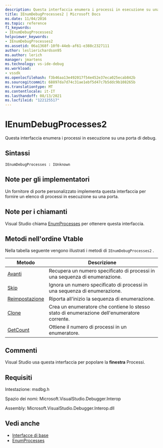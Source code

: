 ```yaml
---
description: Questa interfaccia enumera i processi in esecuzione su una porta di debug.
title: IEnumDebugProcesses2 | Microsoft Docs
ms.date: 11/04/2016
ms.topic: reference
f1_keywords:
- IEnumDebugProcesses2
helpviewer_keywords:
- IEnumDebugProcesses2
ms.assetid: 06a1368f-10f0-44eb-af61-e388c2327111
author: leslierichardson95
ms.author: lerich
manager: jmartens
ms.technology: vs-ide-debug
ms.workload:
- vssdk
ms.openlocfilehash: f3b46aa13e492017f54e452e37eca025ecab842b
ms.sourcegitcommit: 68897da7d74c31ae1ebf5d47c7b5ddc9b108265b
ms.translationtype: MT
ms.contentlocale: it-IT
ms.lasthandoff: 08/13/2021
ms.locfileid: "122125517"
---
```

# <a name="ienumdebugprocesses2"></a>IEnumDebugProcesses2
Questa interfaccia enumera i processi in esecuzione su una porta di debug.

## <a name="syntax"></a>Sintassi

```
IEnumDebugProcesses : IUnknown
```

## <a name="notes-for-implementers"></a>Note per gli implementatori
 Un fornitore di porte personalizzato implementa questa interfaccia per fornire un elenco di processi in esecuzione su una porta.

## <a name="notes-for-callers"></a>Note per i chiamanti
 Visual Studio chiama [EnumProcesses](../../../extensibility/debugger/reference/idebugport2-enumprocesses.md) per ottenere questa interfaccia.

## <a name="methods-in-vtable-order"></a>Metodi nell'ordine Vtable
 Nella tabella seguente vengono illustrati i metodi di `IEnumDebugProcesses2` .

|Metodo|Descrizione|
|------------|-----------------|
|[Avanti](../../../extensibility/debugger/reference/ienumdebugprocesses2-next.md)|Recupera un numero specificato di processi in una sequenza di enumerazione.|
|[Skip](../../../extensibility/debugger/reference/ienumdebugprocesses2-skip.md)|Ignora un numero specificato di processi in una sequenza di enumerazione.|
|[Reimpostazione](../../../extensibility/debugger/reference/ienumdebugprocesses2-reset.md)|Riporta all'inizio la sequenza di enumerazione.|
|[Clone](../../../extensibility/debugger/reference/ienumdebugprocesses2-clone.md)|Crea un enumeratore che contiene lo stesso stato di enumerazione dell'enumeratore corrente.|
|[GetCount](../../../extensibility/debugger/reference/ienumdebugprocesses2-getcount.md)|Ottiene il numero di processi in un enumeratore.|

## <a name="remarks"></a>Commenti
 Visual Studio usa questa interfaccia per popolare la **finestra** Processi.

## <a name="requirements"></a>Requisiti
 Intestazione: msdbg.h

 Spazio dei nomi: Microsoft.VisualStudio.Debugger.Interop

 Assembly: Microsoft.VisualStudio.Debugger.Interop.dll

## <a name="see-also"></a>Vedi anche
- [Interfacce di base](../../../extensibility/debugger/reference/core-interfaces.md)
- [EnumProcesses](../../../extensibility/debugger/reference/idebugport2-enumprocesses.md)
